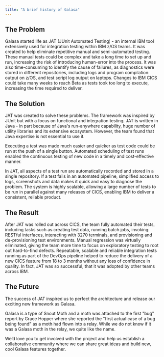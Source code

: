 ```yaml
---
title: "A brief history of Galasa"
---
```


## The Problem

Galasa started life as JAT (JUnit Automated Testing) - an internal IBM tool extensively used for integration testing within IBM z/OS teams. It was created to help eliminate repetitive manual and semi-automated testing. These manual tests could be complex and take a long time to set up and run, increasing the risk of introducing human-error into the process. It was also time-consuming to identify the cause of failures, as diagnostics were stored in different repositories, including logs and program compilation output on z/OS, and test script log output on laptops. Changes to IBM CICS could take many weeks to reach Beta as tests took too long to execute, increasing the time required to deliver. 


## The Solution

JAT was created to solve these problems. The framework was inspired by JUnit but with a focus on functional and integration testing. JAT is written in Java - in part because of Java's run-anywhere capability, huge number of utility libraries and its extensive ecosystem. However, the team found that Java expertise is not essential to use it. 

Executing a test was made much easier and quicker as test code could be run at the push of a single button. Automated scheduling of test runs enabled the continuous testing of new code in a timely and cost-effective manner.

In JAT, all aspects of a test run are automatically recorded and stored in a single repository. If a test fails in an automated pipeline, simplified access to logs, screenshots and data makes it quick and easy to diagnose the problem. The system is highly scalable, allowing a large number of tests to be run in parallel against many releases of CICS, enabling IBM to deliver a consistent, reliable product.


## The Result

After JAT was rolled out across CICS, the team fully automated their tests, including tasks such as creating test data, running batch jobs, invoking RESTful interfaces, interacting with 3270 terminals, and provisioning and de-provisioning test environments. Manual regression was virtually eliminated, giving the team more time to focus on exploratory testing to root out hard-to-find defects. Repeatable, scalable and reliable integration tests running as part of the DevOps pipeline helped to reduce the delivery of a new CICS feature from 18 to 3 months without any loss of confidence in quality. In fact, JAT was so successful, that it was adopted by other teams across IBM. 


## The Future
The success of JAT inspired us to perfect the architecture and release our exciting new framework as Galasa. 

Galasa is a type of Snout Moth and a moth was attached to the first "bug" report by Grace Hopper where she reported the "first actual case of a bug being found" as a moth had flown into a relay. While we do not know if it was a Galasa moth in the relay, we quite like the name.

We’d love you to get involved with the project and help us establish a collaborative community where we can share great ideas and build new, cool Galasa features together.
